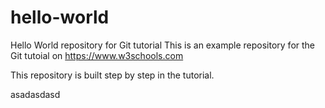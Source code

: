 # hello-world
Hello World repository for Git tutorial
This is an example repository for the Git tutoial on https://www.w3schools.com

This repository is built step by step in the tutorial.


asadasdasd

